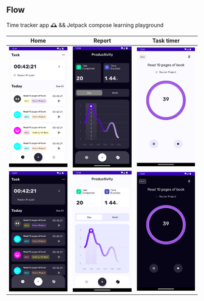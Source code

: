 ## Flow
Time tracker app 🕰️ && Jetpack compose learning playground

| Home                                                                                          | Report                                                                                                            | Task timer                                                                                                          |
|-----------------------------------------------------------------------------------------------|-------------------------------------------------------------------------------------------------------------------|---------------------------------------------------------------------------------------------------------------------|
| <img src="fastlane/metadata/android/en-US/images/phoneScreenshots/home.png" width="200">      | <img src="fastlane/metadata/android/en-US/images/phoneScreenshots/report_dark.png" alt="report dark" width="200"> | <img src="fastlane/metadata/android/en-US/images/phoneScreenshots/Current_task.png" alt="Image 3" width="200">      |
| <img src="fastlane/metadata/android/en-US/images/phoneScreenshots/home_dark.png" width="200"> | <img src="fastlane/metadata/android/en-US/images/phoneScreenshots/report.png" alt="report" width="200">           | <img src="fastlane/metadata/android/en-US/images/phoneScreenshots/Current_task_dark.png" alt="Image 6" width="200"> |